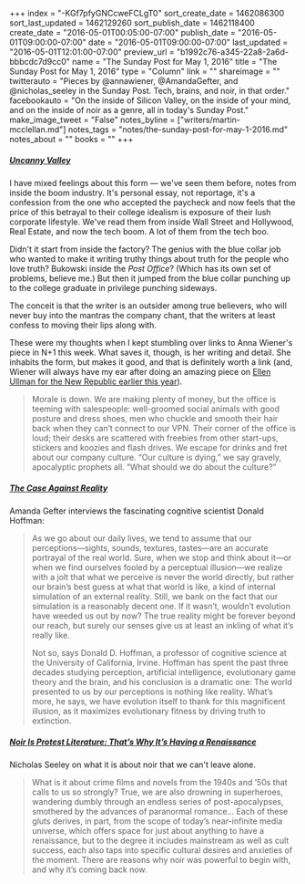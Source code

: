 +++
index = "-KGf7pfyGNCcweFCLgT0"
sort_create_date = 1462086300
sort_last_updated = 1462129260
sort_publish_date = 1462118400
create_date = "2016-05-01T00:05:00-07:00"
publish_date = "2016-05-01T09:00:00-07:00"
date = "2016-05-01T09:00:00-07:00"
last_updated = "2016-05-01T12:01:00-07:00"
preview_url = "b1992c76-a345-22a8-2a6d-bbbcdc7d9cc0"
name = "The Sunday Post for May 1, 2016"
title = "The Sunday Post for May 1, 2016"
type = "Column"
link = ""
shareimage = ""
twitterauto = "Pieces by @annawiener, @AmandaGefter, and @nicholas_seeley in the Sunday Post. Tech, brains, and noir, in that order."
facebookauto = "On the inside of Silicon Valley, on the inside of your mind, and on the inside of noir as a genre, all in today's Sunday Post."
make_image_tweet = "False"
notes_byline = ["writers/martin-mcclellan.md"]
notes_tags = "notes/the-sunday-post-for-may-1-2016.md"
notes_about = ""
books = ""
+++
<h5><a href="https://nplusonemag.com/issue-25/on-the-fringe/uncanny-valley/" title="Uncanny Valley | Issue 25 | n+1">Uncanny Valley</a></h5>

I have mixed feelings about this form &mdash; we've seen them before, notes from inside the boom industry. It's personal essay, not reportage, it's a confession from the one who accepted the paycheck and now feels that the price of this betrayal to their college idealism is exposure of their lush corporate lifestyle. We've read them from inside Wall Street and Hollywood, Real Estate, and now the tech boom. A lot of them from the tech boo.

Didn't it start from inside the factory? The genius with the blue collar job who wanted to make it writing truthy things about truth for the people who love truth? Bukowski inside the _Post Office_? (Which has its own set of problems, believe me.) But then it jumped from the blue collar punching up to the college graduate in privilege punching sideways. 

The conceit is that the writer is an outsider among true believers, who will never buy into the mantras the company chant, that the writers at least confess to moving their lips along with.

These were my thoughts when I kept stumbling over links to Anna Wiener's piece in N+1 this week. What saves it, though, is her writing and detail. She inhabits the form, but makes it good, and that is definitely worth a link (and, Wiener will always have my ear after doing an amazing piece on <a href="https://newrepublic.com/article/128795/hacking-technologys-boys-club" title="Hacking Technology&amp;#x2019;s Boys&amp;#x2019; Club | New Republic">Ellen Ullman for the New Republic earlier this year</a>).

<blockquote>
	Morale is down. We are making plenty of money, but the office is teeming with salespeople: well-groomed social animals with good posture and dress shoes, men who chuckle and smooth their hair back when they can’t connect to our VPN. Their corner of the office is loud; their desks are scattered with freebies from other start-ups, stickers and koozies and flash drives. We escape for drinks and fret about our company culture. “Our culture is dying,” we say gravely, apocalyptic prophets all. “What should we do about the culture?”
</blockquote>


<h5><a href="http://www.theatlantic.com/science/archive/2016/04/the-illusion-of-reality/479559/" title="The Case Against Reality - The Atlantic">The Case Against Reality</a></h5>

Amanda Gefter interviews the fascinating cognitive scientist Donald Hoffman:

<blockquote>
	As we go about our daily lives, we tend to assume that our perceptions—sights, sounds, textures, tastes—are an accurate portrayal of the real world. Sure, when we stop and think about it—or when we find ourselves fooled by a perceptual illusion—we realize with a jolt that what we perceive is never the world directly, but rather our brain’s best guess at what that world is like, a kind of internal simulation of an external reality. Still, we bank on the fact that our simulation is a reasonably decent one. If it wasn’t, wouldn’t evolution have weeded us out by now? The true reality might be forever beyond our reach, but surely our senses give us at least an inkling of what it’s really like.


Not so, says Donald D. Hoffman, a professor of cognitive science at the University of California, Irvine. Hoffman has spent the past three decades studying perception, artificial intelligence, evolutionary game theory and the brain, and his conclusion is a dramatic one: The world presented to us by our perceptions is nothing like reality. What’s more, he says, we have evolution itself to thank for this magnificent illusion, as it maximizes evolutionary fitness by driving truth to extinction.

</blockquote>

<h5><a href="http://electricliterature.com/noir-is-protest-literature-thats-why-its-having-a-renaissance/" title="Noir Is Protest Literature: That&amp;#8217;s Why It&amp;#8217;s Having a Renaissance | Electric Literature">Noir Is Protest Literature: That’s Why It’s Having a Renaissance</a></h5>

Nicholas Seeley on what it is about noir that we can't leave alone.

<blockquote>
	What is it about crime films and novels from the 1940s and ’50s that calls to us so strongly? True, we are also drowning in superheroes, wandering dumbly through an endless series of post-apocalypses, smothered by the advances of paranormal romance… Each of these gluts derives, in part, from the scope of today’s near-infinite media universe, which offers space for just about anything to have a renaissance, but to the degree it includes mainstream as well as cult success, each also taps into specific cultural desires and anxieties of the moment. There are reasons why noir was powerful to begin with, and why it’s coming back now.
</blockquote>